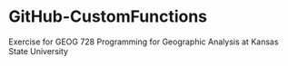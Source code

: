 # GitHub-CustomFunctions
Exercise for GEOG 728 Programming for Geographic Analysis at Kansas State University
